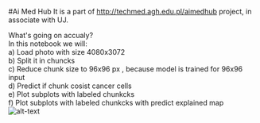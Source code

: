 #Ai Med Hub
It is a part of http://techmed.agh.edu.pl/aimedhub project, in associate with UJ.

What's going on accualy?  <br/>
In this notebook we will:<br/>
a) Load photo with size 4080x3072<br/>
b) Split it in chuncks<br/>
c) Reduce chunk size to 96x96 px , because model is trained for 96x96 input<br/>
d) Predict if chunk cosist cancer cells<br/>
e) Plot subplots with labeled chunkcks<br/>
f) Plot subplots with labeled chunkcks with predict explained map<br/>
![alt-text](http://chemmaks.pl/NormalnePredykcja.png)
